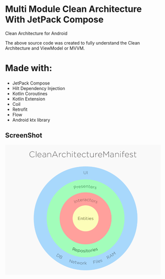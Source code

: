 # Multi Module Clean Architecture With JetPack Compose
Clean Architecture for Android

The above source code was created to fully understand the Clean Architecture and ViewModel or MVVM.
# Made with:
### 
- JetPack Compose
- Hilt Dependency Injection
- Kotlin Coroutines
- Kotlin Extension
- Coil
- Retrofit
- Flow
- Android ktx library


## ScreenShot
<img src="https://github.com/shakbari435/CleanArchitecture/blob/master/CleanArchitectureManifest.png">
